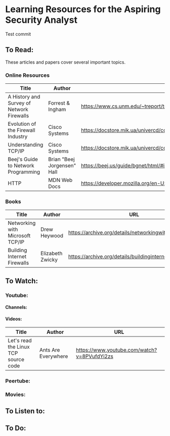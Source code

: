 # Learning Resources for the Aspiring Security Analyst

Test commit

## To Read:
These articles and papers cover several important topics.

### Online Resources
| Title | Author | URL | 
|-------|--------|-----|
| A History and Survey of Network Firewalls | Forrest & Ingham | https://www.cs.unm.edu/~treport/tr/02-12/firewall.pdf |
| Evolution of the Firewall Industry | Cisco Systems | https://docstore.mik.ua/univercd/cc/td/doc/product/iaabu/centri4/user/scf4ch3.htm |
| Understanding TCP/IP | Cisco Systems | https://docstore.mik.ua/univercd/cc/td/doc/product/iaabu/centri4/user/scf4ap1.htm |
| Beej's Guide to Network Programming | Brian "Beej Jorgensen" Hall | https://beej.us/guide/bgnet/html/#intro |
| HTTP | MDN Web Docs | https://developer.mozilla.org/en-US/docs/Web/HTTP |

### Books
| Title | Author | URL | 
|-------|--------|-----|
| Networking with Microsoft TCP/IP | Drew Heywood | https://archive.org/details/networkingwithmi0000heyw |
| Building Internet Firewalls | Elizabeth Zwicky | https://archive.org/details/buildinginternet00zwic |

## To Watch:

### Youtube:

#### Channels:

#### Videos:
| Title | Author | URL |
|-------|--------|-----|
| Let's read the Linux TCP source code | Ants Are Everywhere | https://www.youtube.com/watch?v=8PVufdYi2zs |

### Peertube: 

### Movies:
## To Listen to:

## To Do:

